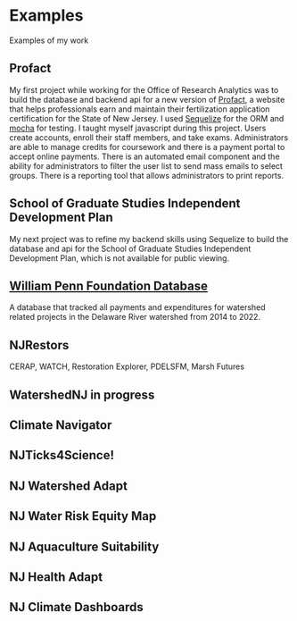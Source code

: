 # Examples
Examples of my work

## Profact
My first project while working for the Office of Research Analytics was to build the database and backend api for a new version of [Profact](https://profact.rutgers.edu/), a website that helps professionals earn and maintain their fertilization application certification for the State of New Jersey.  I used [Sequelize](https://sequelize.org/) for the ORM and [mocha](https://mochajs.org/) for testing. I taught myself javascript during this project.  Users create accounts, enroll their staff members, and take exams.  Administrators are able to manage credits for coursework and there is a payment portal to accept online payments. There is an automated email component and the ability for administrators to filter the user list to send mass emails to select groups. There is a reporting tool that allows administrators to print reports. 

## School of Graduate Studies Independent Development Plan
My next project was to refine my backend skills using Sequelize to build the database and api for the School of Graduate Studies Independent Development Plan, which is not available for public viewing.

## [William Penn Foundation Database](https://williampennfoundation.org/sites/default/files/reports/Rutgers%20Delaware%20Basin%20Water%20Restoration%20Expenditures%20FINAL.pdf)
A database that tracked all payments and expenditures for watershed related projects in the Delaware River watershed from 2014 to 2022.

## NJRestors
CERAP, WATCH, Restoration Explorer, PDELSFM, Marsh Futures

## WatershedNJ in progress

## Climate Navigator

## NJTicks4Science!

## NJ Watershed Adapt

## NJ Water Risk Equity Map

## NJ Aquaculture Suitability

## NJ Health Adapt

## NJ Climate Dashboards

